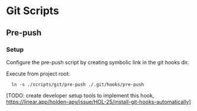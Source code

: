 # Git Scripts

## Pre-push

### Setup

Configure the pre-push script by creating symbolic link in the git hooks dir. 

  Execute from project root:

```
  ln -s ./scripts/git/pre-push ./.git/hooks/pre-push
```

[TODO: create developer setup tools to implement this hook, https://linear.app/holden-apy/issue/HOL-25/install-git-hooks-automatically]